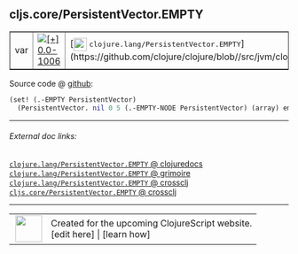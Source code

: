 ## cljs.core/PersistentVector.EMPTY



 <table border="1">
<tr>
<td>var</td>
<td><a href="https://github.com/cljsinfo/cljs-api-docs/tree/0.0-1006"><img valign="middle" alt="[+] 0.0-1006" title="Added in 0.0-1006" src="https://img.shields.io/badge/+-0.0--1006-lightgrey.svg"></a> </td>
<td>
[<img height="24px" valign="middle" src="http://i.imgur.com/1GjPKvB.png"> <samp>clojure.lang/PersistentVector.EMPTY</samp>](https://github.com/clojure/clojure/blob//src/jvm/clojure/lang/PersistentVector.java)
</td>
</tr>
</table>









Source code @ [github](https://github.com/clojure/clojurescript/blob/r3030/src/cljs/cljs/core.cljs#L4548-L4549):

```clj
(set! (.-EMPTY PersistentVector)
  (PersistentVector. nil 0 5 (.-EMPTY-NODE PersistentVector) (array) empty-ordered-hash))
```

<!--
Repo - tag - source tree - lines:

 <pre>
clojurescript @ r3030
└── src
    └── cljs
        └── cljs
            └── <ins>[core.cljs:4548-4549](https://github.com/clojure/clojurescript/blob/r3030/src/cljs/cljs/core.cljs#L4548-L4549)</ins>
</pre>

-->

---



###### External doc links:

[`clojure.lang/PersistentVector.EMPTY` @ clojuredocs](http://clojuredocs.org/clojure.lang/PersistentVector.EMPTY)<br>
[`clojure.lang/PersistentVector.EMPTY` @ grimoire](http://conj.io/store/v1/org.clojure/clojure/1.7.0-beta3/clj/clojure.lang/PersistentVector.EMPTY/)<br>
[`clojure.lang/PersistentVector.EMPTY` @ crossclj](http://crossclj.info/fun/clojure.lang/PersistentVector.EMPTY.html)<br>
[`cljs.core/PersistentVector.EMPTY` @ crossclj](http://crossclj.info/fun/cljs.core.cljs/PersistentVector.EMPTY.html)<br>

---

 <table>
<tr><td>
<img valign="middle" align="right" width="48px" src="http://i.imgur.com/Hi20huC.png">
</td><td>
Created for the upcoming ClojureScript website.<br>
[edit here] | [learn how]
</td></tr></table>

[edit here]:https://github.com/cljsinfo/cljs-api-docs/blob/master/cljsdoc/cljs.core/PersistentVectorDOTEMPTY.cljsdoc
[learn how]:https://github.com/cljsinfo/cljs-api-docs/wiki/cljsdoc-files

<!--

This information was too distracting to show to readers, but I'll leave it
commented here since it is helpful to:

- pretty-print the data used to generate this document
- and show how to retrieve that data



The API data for this symbol:

```clj
{:ns "cljs.core",
 :name "PersistentVector.EMPTY",
 :history [["+" "0.0-1006"]],
 :parent-type "PersistentVector",
 :type "var",
 :full-name-encode "cljs.core/PersistentVectorDOTEMPTY",
 :source {:code "(set! (.-EMPTY PersistentVector)\n  (PersistentVector. nil 0 5 (.-EMPTY-NODE PersistentVector) (array) empty-ordered-hash))",
          :title "Source code",
          :repo "clojurescript",
          :tag "r3030",
          :filename "src/cljs/cljs/core.cljs",
          :lines [4548 4549]},
 :full-name "cljs.core/PersistentVector.EMPTY",
 :clj-symbol "clojure.lang/PersistentVector.EMPTY"}

```

Retrieve the API data for this symbol:

```clj
;; from Clojure REPL
(require '[clojure.edn :as edn])
(-> (slurp "https://raw.githubusercontent.com/cljsinfo/cljs-api-docs/catalog/cljs-api.edn")
    (edn/read-string)
    (get-in [:symbols "cljs.core/PersistentVector.EMPTY"]))
```

-->
